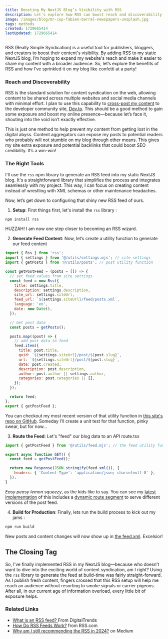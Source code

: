 ```yaml
---
title: Boosting My NextJS Blog’s Visibility with RSS
description: Let's explore how RSS can boost reach and discoverability in modern blogging as I share how I chose to integrate it into my static NextJS site.
image: /images/blog/mr-cup-fabien-barral-newspapers-unsplash.jpg
tags: methods
created: 1729665414
lastUpdated: 1729665414
---
```


RSS (Really Simple Syndication) is a useful tool for publishers, bloggers, and creators to boost their content's visibility. By adding RSS to my static NextJS blog, I’m hoping to expand my website's reach and make it easier to share my content with a broader audience. So, let’s explore the benefits of RSS and how I’ve sprinkled it on my blog like confetti at a party!

### Reach and Discoverability

RSS is the standard solution for content syndication on the web, allowing content to be shared across multiple websites and social media channels with minimal effort. I plan to use this capability to [cross-post my content](https://dev.to/help/writing-editing-scheduling#Cross-posting-Content) to the developer community site, [Dev.to](https://dev.to). This should be a good method to gain some exposure and boost my online presence—because let’s face it, shouting into the void isn’t exactly effective.

This is just one method to help prevent my content from getting lost in the digital abyss. Content aggregators can expose my posts to potential readers who probably will not stumble on my blog through other means. This gives my site extra exposure and potential backlinks that could boost SEO credibility. It’s a win-win!

### The Right Tools

I'll use the `rss` npm library to generate an RSS feed into my static NextJS blog. It's a straightforward library that simplifies the process and integrates seamlessly with my project. This way, I can focus on creating content instead of wrestling with XML schemas or other maintenance headaches.

Now, let’s get down to configuring that shiny new RSS feed of ours.

1. **Setup**: First things first, let's install the `rss` library :

```bash
npm install rss
```

HUZZAH! I am now one step closer to becoming an RSS wizard.

2. **Generate Feed Content**: Now, let’s create a utility function to generate our feed content

```javascript
import { Rss } from 'rss';
import { settings } from '@/utils/settings.mjs'; // site settings
import { getPosts } from '@/utils/posts'; // post utility function

const getPostFeed = (posts = []) => {
  // set feed values from site settings
  const feed = new Rss({
    title: settings.title,
    description: settings.description,
    site_url: settings.siteUrl,
    feed_url: `${settings.siteUrl}/feed/posts.xml`,
    language: 'en',
    date: new Date(),
  });

  // Get post data
  const posts = getPosts();

  posts.map((post) => {
    // add post data to feed
    feed.item({
      title: post.title,
      guid: `${settings.siteUrl}/post/${post.slug}`,
      url: `${settings.siteUrl}/post/${post.slug}`,
      date: post.created,
      description: post.description,
      author: post.author || settings.author,
      categories: post.categories || [],
    });
  });

  return feed;
};
export { getPostFeed };
```

You can checkout my most recent version of that utility function in [this site's repo on GitHub](https://github.com/andymagill/dev.magill.next/blob/master/utils/feed.js). Someday I'll create a unit test for that function, pinky swear, but for now...

3. **Route the Feed**: Let's "feed" our blog data to an API route.tsx

```javascript
import { getPostFeed } from '@/utils/feed.mjs'; // the feed utility function from above

export async function GET() {
  const feed = getPostFeed();

  return new Response(JSON.stringify(feed.xml()), {
    headers: { 'Content-Type': 'application/json; charset=utf-8' },
  });
}
```

_Easy peasy lemon squeezy_, as the kids like to say. You can see my [latest implementation](https://github.com/andymagill/dev.magill.next/blob/master/app/feed/%5Btype%5D/route.tsx) of this includes a [dynamic route segment](https://nextjs.org/docs/pages/building-your-application/routing/dynamic-routes) to serve different versions of the post feed.

4. **Build for Production**: Finally, lets run the build process to kick out my jams :

```bash
npm run build
```

New posts and content changes will now show up in [the feed.xml](https://magill.dev/feed/posts.xml). Excelsior!

## The Closing Tag

So, I’ve finally implemented RSS in my NextJS blog—because who doesn’t want to dive into the exciting world of content syndication, am I right? Using the `rss` library to generate the feed at build-time was fairly straight-forward. As I publish fresh content, fingers crossed that this RSS setup will help me reach an audience without resorting to smoke signals or carrier pigeons. After all, in our current age of information overload, every little bit of exposure helps.

### Related Links

- [What is an RSS feed? ](https://www.digitaltrends.com/computing/what-is-an-rss-feed/) From DigitalTrends
- [How Do RSS Feeds Work?](https://rss.com/blog/how-do-rss-feeds-work/) from RSS.com
- [Why am I still recommending the RSS in 2024?](https://medium.com/@kezhang404/why-am-i-still-recommending-the-rss-in-2024-33e270010829) on Medium
